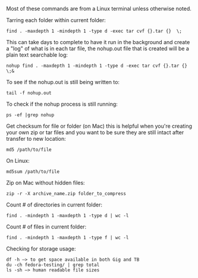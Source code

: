 Most of these commands are from a Linux terminal unless otherwise noted.

Tarring each folder within current folder:

    find . -maxdepth 1 -mindepth 1 -type d -exec tar cvf {}.tar {}  \;

This can take days to complete to have it run in the background and create a "log" of what is in each tar file, the nohup.out file that is created will be a plain text searchable log:

    nohup find . -maxdepth 1 -mindepth 1 -type d -exec tar cvf {}.tar {}  \;&

To see if the nohup.out is still being written to:

    tail -f nohup.out

To check if the nohup process is still running:

    ps -ef |grep nohup 

Get checksum for file or folder (on Mac) this is helpful when you're creating your own zip or tar files and you want to be sure they are still intact after transfer to new location:

    md5 /path/to/file

On Linux:

    md5sum /path/to/file

Zip on Mac without hidden files:

    zip -r -X archive_name.zip folder_to_compress

Count # of directories in current folder:
 
    find . -mindepth 1 -maxdepth 1 -type d | wc -l

Count # of files in current folder:

    find . -mindepth 1 -maxdepth 1 -type f | wc -l
    
Checking for storage usage:

    df -h —> to get space available in both Gig and TB
    du -ch fedora-testing/ | grep total
    ls -sh —> human readable file sizes

